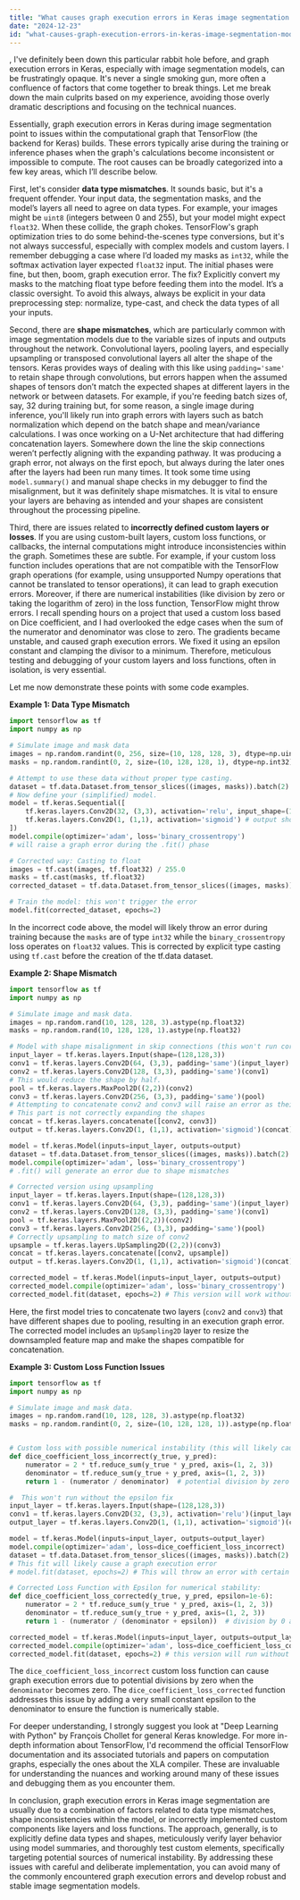 ```yaml
---
title: "What causes graph execution errors in Keras image segmentation models in Python?"
date: "2024-12-23"
id: "what-causes-graph-execution-errors-in-keras-image-segmentation-models-in-python"
---
```


,  I've definitely been down this particular rabbit hole before, and graph execution errors in Keras, especially with image segmentation models, can be frustratingly opaque. It's never a single smoking gun, more often a confluence of factors that come together to break things. Let me break down the main culprits based on my experience, avoiding those overly dramatic descriptions and focusing on the technical nuances.

Essentially, graph execution errors in Keras during image segmentation point to issues within the computational graph that TensorFlow (the backend for Keras) builds. These errors typically arise during the training or inference phases when the graph's calculations become inconsistent or impossible to compute. The root causes can be broadly categorized into a few key areas, which I’ll describe below.

First, let's consider **data type mismatches**. It sounds basic, but it's a frequent offender. Your input data, the segmentation masks, and the model’s layers all need to agree on data types. For example, your images might be `uint8` (integers between 0 and 255), but your model might expect `float32`. When these collide, the graph chokes. TensorFlow's graph optimization tries to do some behind-the-scenes type conversions, but it's not always successful, especially with complex models and custom layers. I remember debugging a case where I’d loaded my masks as `int32`, while the softmax activation layer expected `float32` input. The initial phases were fine, but then, boom, graph execution error. The fix? Explicitly convert my masks to the matching float type before feeding them into the model. It’s a classic oversight. To avoid this always, always be explicit in your data preprocessing step: normalize, type-cast, and check the data types of all your inputs.

Second, there are **shape mismatches**, which are particularly common with image segmentation models due to the variable sizes of inputs and outputs throughout the network. Convolutional layers, pooling layers, and especially upsampling or transposed convolutional layers all alter the shape of the tensors. Keras provides ways of dealing with this like using `padding='same'` to retain shape through convolutions, but errors happen when the assumed shapes of tensors don’t match the expected shapes at different layers in the network or between datasets. For example, if you're feeding batch sizes of, say, 32 during training but, for some reason, a single image during inference, you'll likely run into graph errors with layers such as batch normalization which depend on the batch shape and mean/variance calculations. I was once working on a U-Net architecture that had differing concatenation layers. Somewhere down the line the skip connections weren’t perfectly aligning with the expanding pathway. It was producing a graph error, not always on the first epoch, but always during the later ones after the layers had been run many times. It took some time using `model.summary()` and manual shape checks in my debugger to find the misalignment, but it was definitely shape mismatches. It is vital to ensure your layers are behaving as intended and your shapes are consistent throughout the processing pipeline.

Third, there are issues related to **incorrectly defined custom layers or losses**. If you are using custom-built layers, custom loss functions, or callbacks, the internal computations might introduce inconsistencies within the graph. Sometimes these are subtle. For example, if your custom loss function includes operations that are not compatible with the TensorFlow graph operations (for example, using unsupported Numpy operations that cannot be translated to tensor operations), it can lead to graph execution errors. Moreover, if there are numerical instabilities (like division by zero or taking the logarithm of zero) in the loss function, TensorFlow might throw errors. I recall spending hours on a project that used a custom loss based on Dice coefficient, and I had overlooked the edge cases when the sum of the numerator and denominator was close to zero. The gradients became unstable, and caused graph execution errors. We fixed it using an epsilon constant and clamping the divisor to a minimum. Therefore, meticulous testing and debugging of your custom layers and loss functions, often in isolation, is very essential.

Let me now demonstrate these points with some code examples.

**Example 1: Data Type Mismatch**

```python
import tensorflow as tf
import numpy as np

# Simulate image and mask data
images = np.random.randint(0, 256, size=(10, 128, 128, 3), dtype=np.uint8)
masks = np.random.randint(0, 2, size=(10, 128, 128, 1), dtype=np.int32)

# Attempt to use these data without proper type casting.
dataset = tf.data.Dataset.from_tensor_slices((images, masks)).batch(2)
# Now define your (simplified) model.
model = tf.keras.Sequential([
    tf.keras.layers.Conv2D(32, (3,3), activation='relu', input_shape=(128,128,3)),
    tf.keras.layers.Conv2D(1, (1,1), activation='sigmoid') # output should be float
])
model.compile(optimizer='adam', loss='binary_crossentropy')
# will raise a graph error during the .fit() phase

# Corrected way: Casting to float
images = tf.cast(images, tf.float32) / 255.0
masks = tf.cast(masks, tf.float32)
corrected_dataset = tf.data.Dataset.from_tensor_slices((images, masks)).batch(2)

# Train the model: this won't trigger the error
model.fit(corrected_dataset, epochs=2)
```

In the incorrect code above, the model will likely throw an error during training because the `masks` are of type `int32` while the `binary_crossentropy` loss operates on `float32` values. This is corrected by explicit type casting using `tf.cast` before the creation of the tf.data dataset.

**Example 2: Shape Mismatch**

```python
import tensorflow as tf
import numpy as np

# Simulate image and mask data.
images = np.random.rand(10, 128, 128, 3).astype(np.float32)
masks = np.random.rand(10, 128, 128, 1).astype(np.float32)

# Model with shape misalignment in skip connections (this won't run correctly)
input_layer = tf.keras.layers.Input(shape=(128,128,3))
conv1 = tf.keras.layers.Conv2D(64, (3,3), padding='same')(input_layer)
conv2 = tf.keras.layers.Conv2D(128, (3,3), padding='same')(conv1)
# This would reduce the shape by half.
pool = tf.keras.layers.MaxPool2D((2,2))(conv2)
conv3 = tf.keras.layers.Conv2D(256, (3,3), padding='same')(pool)
# Attempting to concatenate conv2 and conv3 will raise an error as their shape does not match.
# This part is not correctly expanding the shapes
concat = tf.keras.layers.concatenate([conv2, conv3])
output = tf.keras.layers.Conv2D(1, (1,1), activation='sigmoid')(concat)

model = tf.keras.Model(inputs=input_layer, outputs=output)
dataset = tf.data.Dataset.from_tensor_slices((images, masks)).batch(2)
model.compile(optimizer='adam', loss='binary_crossentropy')
# .fit() will generate an error due to shape mismatches

# Corrected version using upsampling
input_layer = tf.keras.layers.Input(shape=(128,128,3))
conv1 = tf.keras.layers.Conv2D(64, (3,3), padding='same')(input_layer)
conv2 = tf.keras.layers.Conv2D(128, (3,3), padding='same')(conv1)
pool = tf.keras.layers.MaxPool2D((2,2))(conv2)
conv3 = tf.keras.layers.Conv2D(256, (3,3), padding='same')(pool)
# Correctly upsampling to match size of conv2
upsample = tf.keras.layers.UpSampling2D((2,2))(conv3)
concat = tf.keras.layers.concatenate([conv2, upsample])
output = tf.keras.layers.Conv2D(1, (1,1), activation='sigmoid')(concat)

corrected_model = tf.keras.Model(inputs=input_layer, outputs=output)
corrected_model.compile(optimizer='adam', loss='binary_crossentropy')
corrected_model.fit(dataset, epochs=2) # This version will work without error
```

Here, the first model tries to concatenate two layers (`conv2` and `conv3`) that have different shapes due to pooling, resulting in an execution graph error. The corrected model includes an `UpSampling2D` layer to resize the downsampled feature map and make the shapes compatible for concatenation.

**Example 3: Custom Loss Function Issues**

```python
import tensorflow as tf
import numpy as np

# Simulate image and mask data.
images = np.random.rand(10, 128, 128, 3).astype(np.float32)
masks = np.random.randint(0, 2, size=(10, 128, 128, 1)).astype(np.float32)


# Custom loss with possible numerical instability (this will likely cause problems)
def dice_coefficient_loss_incorrect(y_true, y_pred):
    numerator = 2 * tf.reduce_sum(y_true * y_pred, axis=(1, 2, 3))
    denominator = tf.reduce_sum(y_true + y_pred, axis=(1, 2, 3))
    return 1 - (numerator / denominator)  # potential division by zero here

#  This won't run without the epsilon fix
input_layer = tf.keras.layers.Input(shape=(128,128,3))
conv1 = tf.keras.layers.Conv2D(32, (3,3), activation='relu')(input_layer)
output_layer = tf.keras.layers.Conv2D(1, (1,1), activation='sigmoid')(conv1)

model = tf.keras.Model(inputs=input_layer, outputs=output_layer)
model.compile(optimizer='adam', loss=dice_coefficient_loss_incorrect)
dataset = tf.data.Dataset.from_tensor_slices((images, masks)).batch(2)
# This fit will likely cause a graph execution error
# model.fit(dataset, epochs=2) # This will throw an error with certain random configurations

# Corrected Loss Function with Epsilon for numerical stability:
def dice_coefficient_loss_corrected(y_true, y_pred, epsilon=1e-6):
    numerator = 2 * tf.reduce_sum(y_true * y_pred, axis=(1, 2, 3))
    denominator = tf.reduce_sum(y_true + y_pred, axis=(1, 2, 3))
    return 1 - (numerator / (denominator + epsilon))  # division by 0 avoided

corrected_model = tf.keras.Model(inputs=input_layer, outputs=output_layer)
corrected_model.compile(optimizer='adam', loss=dice_coefficient_loss_corrected)
corrected_model.fit(dataset, epochs=2) # this version will run without errors
```
The `dice_coefficient_loss_incorrect` custom loss function can cause graph execution errors due to potential divisions by zero when the `denominator` becomes zero. The `dice_coefficient_loss_corrected` function addresses this issue by adding a very small constant epsilon to the denominator to ensure the function is numerically stable.

For deeper understanding, I strongly suggest you look at "Deep Learning with Python" by François Chollet for general Keras knowledge. For more in-depth information about TensorFlow, I'd recommend the official TensorFlow documentation and its associated tutorials and papers on computation graphs, especially the ones about the XLA compiler. These are invaluable for understanding the nuances and working around many of these issues and debugging them as you encounter them.

In conclusion, graph execution errors in Keras image segmentation are usually due to a combination of factors related to data type mismatches, shape inconsistencies within the model, or incorrectly implemented custom components like layers and loss functions. The approach, generally, is to explicitly define data types and shapes, meticulously verify layer behavior using model summaries, and thoroughly test custom elements, specifically targeting potential sources of numerical instability. By addressing these issues with careful and deliberate implementation, you can avoid many of the commonly encountered graph execution errors and develop robust and stable image segmentation models.
